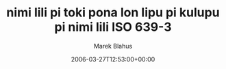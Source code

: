 ---
title: 'nimi lili pi toki pona lon lipu pi kulupu pi nimi lili ISO 639-3'
posts: 8
hash: 't489'
author: 'Marek Blahus'
date: 2006-03-27T12:53:00+00:00
sources:
  - http://forums.tokipona.org/viewtopic.php%3Ft=489.html
---